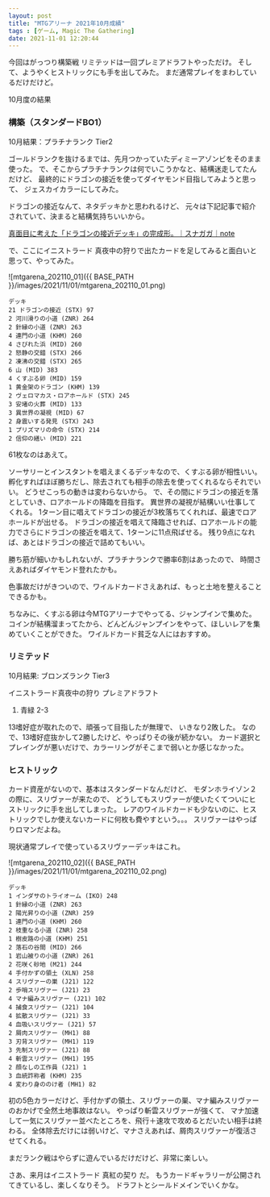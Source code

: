 ```yaml
---
layout: post
title: "MTGアリーナ 2021年10月成績"
tags : [ゲーム, Magic The Gathering]
date: 2021-11-01 12:20:44
---
```



今回はがっつり構築戦
リミテッドは一回プレミアドラフトやっただけ。
そして、ようやくヒストリックにも手を出してみた。
まだ通常プレイをまわしているだけだけど。


10月度の結果

### 構築（スタンダードBO1）


10月結果：プラチナランク Tier2

ゴールドランクを抜けるまでは、先月つかっていたディミーアゾンビをそのまま使った。
で、そこからプラチナランクは何でいこうかなと、結構迷走してたんだけど、
最終的にドラゴンの接近を使ってダイヤモンド目指してみようと思って、
ジェスカイカラーにしてみた。

ドラゴンの接近なんて、ネタデッキかと思われるけど、
元々は下記記事で紹介されていて、決まると結構気持ちいいから。

[真面目に考えた「ドラゴンの接近デッキ」の完成形。｜スナガガ｜note](https://note.com/sunagaga0508/n/n371f8c772dcf)


で、ここにイニストラード 真夜中の狩りで出たカードを足してみると面白いと思って、やってみた。


![mtgarena_202110_01]({{ BASE_PATH }}/images/2021/11/01/mtgarena_202110_01.png)


```
デッキ
21 ドラゴンの接近 (STX) 97
2 河川滑りの小道 (ZNR) 264
2 針縁の小道 (ZNR) 263
4 連門の小道 (KHM) 260
4 さびれた浜 (MID) 260
2 怒静の交錯 (STX) 266
2 凍沸の交錯 (STX) 265
6 山 (MID) 383
4 くすぶる卵 (MID) 159
1 黄金架のドラゴン (KHM) 139
2 ヴェロマカス・ロアホールド (STX) 245
3 安堵の火葬 (MID) 133
3 異世界の凝視 (MID) 67
2 身震いする発見 (STX) 243
1 プリズマリの命令 (STX) 214
2 信仰の繕い (MID) 221
```

61枚なのはあえて。

ソーサリーとインスタントを唱えまくるデッキなので、くすぶる卵が相性いい。
孵化すればほぼ勝ちだし、除去されても相手の除去を使ってくれるならそれでいい。
どうせこっちの動きは変わらないから。
で、その間にドラゴンの接近を落としていき、ロアホールドの降臨を目指す。
異世界の凝視が結構いい仕事してくれる。
1ターン目に唱えてドラゴンの接近が3枚落ちてくれれば、最速でロアホールドが出せる。
ドラゴンの接近を唱えて降臨させれば、ロアホールドの能力でさらにドラゴンの接近を唱えて、1ターンに11点飛ばせる。
残り9点になれば、あとはドラゴンの接近で詰めてもいい。

勝ち筋が細いかもしれないが、プラチナランクで勝率6割はあったので、
時間さえあればダイヤモンド登れたかも。


色事故だけがきついので、ワイルドカードさえあれば、もっと土地を整えることできるかも。


ちなみに、くすぶる卵は今MTGアリーナでやってる、ジャンプインで集めた。
コインが結構溜まってたから、どんどんジャンプインをやって、ほしいレアを集めていくことができた。
ワイルドカード貧乏な人にはおすすめ。





### リミテッド


10月結果: ブロンズランク Tier3


イニストラード真夜中の狩り プレミアドラフト
1. 青緑 2-3


13嗜好症が取れたので、頑張って目指したが無理で、
いきなり2敗した。
なので、13嗜好症抜かして2勝したけど、やっぱりその後が続かない。
カード選択とプレイングが悪いだけで、カラーリングがそこまで弱いとか感じなかった。



### ヒストリック


カード資産がないので、基本はスタンダードなんだけど、
モダンホライゾン２の際に、スリヴァーが来たので、
どうしてもスリヴァーが使いたくてついにヒストリックに手を出してしまった。
レアのワイルドカードも少ないのに、ヒストリックでしか使えないカードに何枚も費やすという。。。
スリヴァーはやっぱりロマンだよね。


現状通常プレイで使っているスリヴァーデッキはこれ。

![mtgarena_202110_02]({{ BASE_PATH }}/images/2021/11/01/mtgarena_202110_02.png)

```
デッキ
1 インダサのトライオーム (IKO) 248
1 針縁の小道 (ZNR) 263
2 陽光昇りの小道 (ZNR) 259
1 連門の小道 (KHM) 260
2 枝重なる小道 (ZNR) 258
1 樹皮路の小道 (KHM) 251
2 落石の谷間 (MID) 266
1 岩山被りの小道 (ZNR) 261
2 花咲く砂地 (M21) 244
4 手付かずの領土 (XLN) 258
4 スリヴァーの巣 (J21) 122
2 歩哨スリヴァー (J21) 23
4 マナ編みスリヴァー (J21) 102
4 捕食スリヴァー (J21) 104
4 拡散スリヴァー (J21) 33
4 血吸いスリヴァー (J21) 57
2 屑肉スリヴァー (MH1) 88
3 刃背スリヴァー (MH1) 119
3 先制スリヴァー (J21) 88
4 斬雲スリヴァー (MH1) 195
2 顔なしの工作員 (J21) 1
3 血統詐称者 (KHM) 235
4 変わり身ののけ者 (MH1) 82
```



初の5色カラーだけど、手付かずの領土、スリヴァーの巣、マナ編みスリヴァーのおかげで全然土地事故はない。
やっぱり斬雲スリヴァーが強くて、
マナ加速して一気にスリヴァー並べたところを、飛行＋速攻で攻めるとだいたい相手は終わる。
全体除去だけには弱いけど、マナさえあれば、屑肉スリヴァーが復活させてくれる。

まだランク戦はやらずに遊んでいるだけだけど、非常に楽しい。




さあ、来月はイニストラード 真紅の契り だ。
もうカードギャラリーが公開されてきているし、楽しくなりそう。
ドラフトとシールドメインでいくかな。




